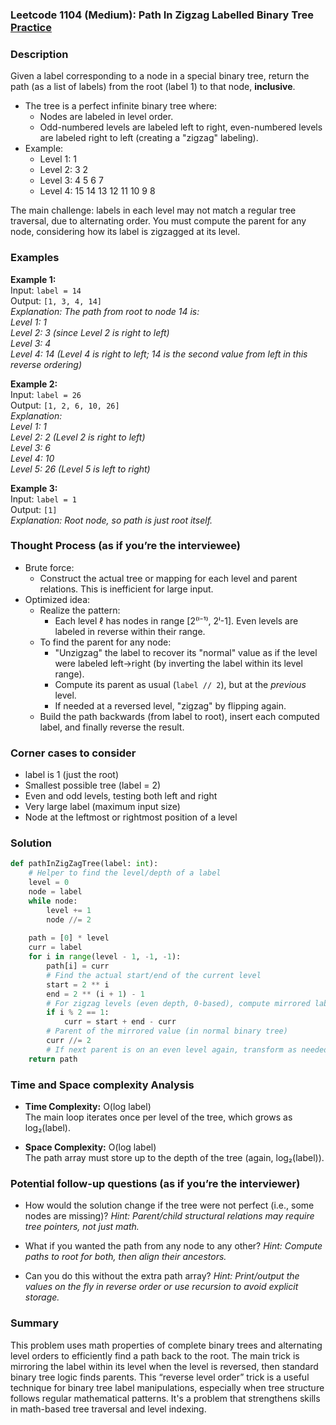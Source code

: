 ### Leetcode 1104 (Medium): Path In Zigzag Labelled Binary Tree [Practice](https://leetcode.com/problems/path-in-zigzag-labelled-binary-tree)

### Description  
Given a label corresponding to a node in a special binary tree, return the path (as a list of labels) from the root (label 1) to that node, **inclusive**.

- The tree is a perfect infinite binary tree where:
    - Nodes are labeled in level order.
    - Odd-numbered levels are labeled left to right, even-numbered levels are labeled right to left (creating a "zigzag" labeling).
- Example:  
  - Level 1:       1  
  - Level 2:     3   2  
  - Level 3:   4  5  6  7  
  - Level 4: 15 14 13 12 11 10 9 8
  
The main challenge: labels in each level may not match a regular tree traversal, due to alternating order. You must compute the parent for any node, considering how its label is zigzagged at its level.

### Examples  

**Example 1:**  
Input: `label = 14`  
Output: `[1, 3, 4, 14]`  
*Explanation: The path from root to node 14 is:  
Level 1: 1  
Level 2: 3 (since Level 2 is right to left)  
Level 3: 4  
Level 4: 14 (Level 4 is right to left; 14 is the second value from left in this reverse ordering)*

**Example 2:**  
Input: `label = 26`  
Output: `[1, 2, 6, 10, 26]`  
*Explanation:  
Level 1: 1  
Level 2: 2 (Level 2 is right to left)  
Level 3: 6  
Level 4: 10  
Level 5: 26 (Level 5 is left to right)*

**Example 3:**  
Input: `label = 1`  
Output: `[1]`  
*Explanation: Root node, so path is just root itself.*

### Thought Process (as if you’re the interviewee)  
- Brute force:  
    - Construct the actual tree or mapping for each level and parent relations. This is inefficient for large input.
- Optimized idea:  
    - Realize the pattern:
        - Each level ℓ has nodes in range [2⁽ˡ⁻¹⁾, 2ˡ-1]. Even levels are labeled in reverse within their range.
    - To find the parent for any node:
        - "Unzigzag" the label to recover its "normal" value as if the level were labeled left->right (by inverting the label within its level range).
        - Compute its parent as usual (`label // 2`), but at the *previous* level.
        - If needed at a reversed level, "zigzag" by flipping again.
    - Build the path backwards (from label to root), insert each computed label, and finally reverse the result.

### Corner cases to consider  
- label is 1 (just the root)
- Smallest possible tree (label = 2)
- Even and odd levels, testing both left and right
- Very large label (maximum input size)
- Node at the leftmost or rightmost position of a level

### Solution

```python
def pathInZigZagTree(label: int):
    # Helper to find the level/depth of a label
    level = 0
    node = label
    while node:
        level += 1
        node //= 2
        
    path = [0] * level
    curr = label
    for i in range(level - 1, -1, -1):
        path[i] = curr
        # Find the actual start/end of the current level
        start = 2 ** i
        end = 2 ** (i + 1) - 1
        # For zigzag levels (even depth, 0-based), compute mirrored label
        if i % 2 == 1:
            curr = start + end - curr
        # Parent of the mirrored value (in normal binary tree)
        curr //= 2
        # If next parent is on an even level again, transform as needed in next iteration
    return path
```

### Time and Space complexity Analysis  

- **Time Complexity:** O(log label)  
  The main loop iterates once per level of the tree, which grows as log₂(label).
  
- **Space Complexity:** O(log label)  
  The path array must store up to the depth of the tree (again, log₂(label)).


### Potential follow-up questions (as if you’re the interviewer)  

- How would the solution change if the tree were not perfect (i.e., some nodes are missing)?
  *Hint: Parent/child structural relations may require tree pointers, not just math.*

- What if you wanted the path from any node to any other?
  *Hint: Compute paths to root for both, then align their ancestors.*

- Can you do this without the extra path array?
  *Hint: Print/output the values on the fly in reverse order or use recursion to avoid explicit storage.*

### Summary
This problem uses math properties of complete binary trees and alternating level orders to efficiently find a path back to the root. The main trick is mirroring the label within its level when the level is reversed, then standard binary tree logic finds parents. This “reverse level order” trick is a useful technique for binary tree label manipulations, especially when tree structure follows regular mathematical patterns. It's a problem that strengthens skills in math-based tree traversal and level indexing.